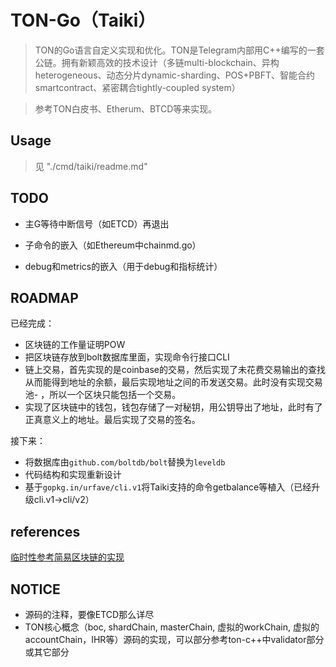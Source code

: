 # TON-Go（Taiki）

> TON的Go语言自定义实现和优化。TON是Telegram内部用C++编写的一套公链。拥有新颖高效的技术设计（多链multi-blockchain、异构heterogeneous、动态分片dynamic-sharding、POS+PBFT、智能合约smartcontract、紧密耦合tightly-coupled system）

> 参考TON白皮书、Etherum、BTCD等来实现。

## Usage
> 见 "./cmd/taiki/readme.md"

## TODO
- 主G等待中断信号（如ETCD）再退出
- 子命令的嵌入（如Ethereum中chainmd.go）

- debug和metrics的嵌入（用于debug和指标统计）


## ROADMAP

已经完成：
- 区块链的工作量证明POW
- 把区块链存放到bolt数据库里面，实现命令行接口CLI
- 链上交易，首先实现的是coinbase的交易，然后实现了未花费交易输出的查找从而能得到地址的余额，最后实现地址之间的币发送交易。此时没有实现交易池- ，所以一个区块只能包括一个交易。
- 实现了区块链中的钱包，钱包存储了一对秘钥，用公钥导出了地址，此时有了正真意义上的地址。最后实现了交易的签名。

接下来：
- 将数据库由`github.com/boltdb/bolt`替换为`leveldb`
- 代码结构和实现重新设计
- 基于`gopkg.in/urfave/cli.v1`将Taiki支持的命令getbalance等植入（已经升级cli.v1->cli/v2）



## references 
[临时性参考简易区块链的实现](https://github.com/zyjblockchain/A_golang_blockchain/blob/master/CLI.go)

## NOTICE
- 源码的注释，要像ETCD那么详尽
- TON核心概念（boc, shardChain, masterChain, 虚拟的workChain, 虚拟的accountChain，IHR等）源码的实现，可以部分参考ton-c++中validator部分或其它部分